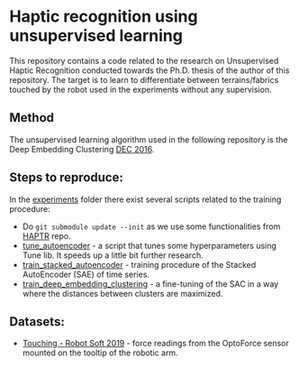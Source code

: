 # Haptic recognition using unsupervised learning

This repository contains a code related to the research on Unsupervised Haptic Recognition conducted towards
the Ph.D. thesis of the author of this repository. The target is to learn to differentiate
between terrains/fabrics touched by the robot used in the experiments without any supervision.

## Method

The unsupervised learning algorithm used in the following repository is the
Deep Embedding Clustering [DEC 2016](https://dl.acm.org/doi/10.5555/3045390.3045442).

## Steps to reproduce:

In the [experiments](experiments) folder there exist several scripts related to the training procedure:

* Do ```git submodule update --init``` as we use some functionalities from [HAPTR](https://github.com/kolaszko/haptic_transformer) repo.
* [tune_autoencoder](experiments/tune.py) - a script that tunes some hyperparameters using
  Tune lib. It speeds up a little bit further research.
* [train_stacked_autoencoder](experiments/experimental/train_stacked_autoencoder.py) - training procedure of the Stacked
  AutoEncoder (SAE) of time series.
* [train_deep_embedding_clustering](experiments/train_dec.py) - a fine-tuning of the SAC in a way
  where the distances between clusters are maximized.

## Datasets:

* [Touching - Robot Soft 2019](https://drive.google.com/open?id=1NhUFJys-3D6-3BT6slBOmPYQa8bqx4cY) - force readings from
  the OptoForce sensor mounted on the tooltip of the robotic arm.
